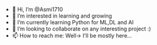 - 👋 Hi, I’m @Asmi1710
- 👀 I’m interested in learning and growing
- 🌱 I’m currently learning Python for ML,DL and AI
- 💞️ I’m looking to collaborate on any interesting project :)
- 📫 How to reach me: Well-> I'll be mostly here... 

<!---
Asmi1710/Asmi1710 is a ✨ special ✨ repository because its `README.md` (this file) appears on your GitHub profile.
You can click the Preview link to take a look at your changes.
--->
